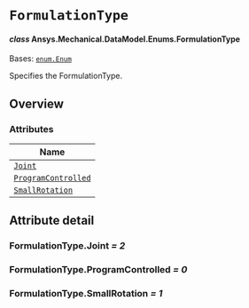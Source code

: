 # `FormulationType`

<a id="ansys.mechanical.stubs.v242.Ansys.Mechanical.DataModel.Enums.FormulationType"></a>

#### *class* Ansys.Mechanical.DataModel.Enums.FormulationType

Bases: [`enum.Enum`](https://docs.python.org/3/library/enum.html#enum.Enum)

Specifies the FormulationType.

<!-- !! processed by numpydoc !! -->

<a id="overview"></a>

## Overview

### Attributes

| Name |
| ---------------------------------------------------------------------------------------------------------------------------------- |
| [`Joint`](#FormulationType.Joint) |
| [`ProgramControlled`](#FormulationType.ProgramControlled) |
| [`SmallRotation`](#FormulationType.SmallRotation) |

<a id="attribute-detail"></a>

## Attribute detail

<a id="FormulationType.Joint"></a>

### FormulationType.Joint *= 2*

<a id="FormulationType.ProgramControlled"></a>

### FormulationType.ProgramControlled *= 0*

<a id="FormulationType.SmallRotation"></a>

### FormulationType.SmallRotation *= 1*


